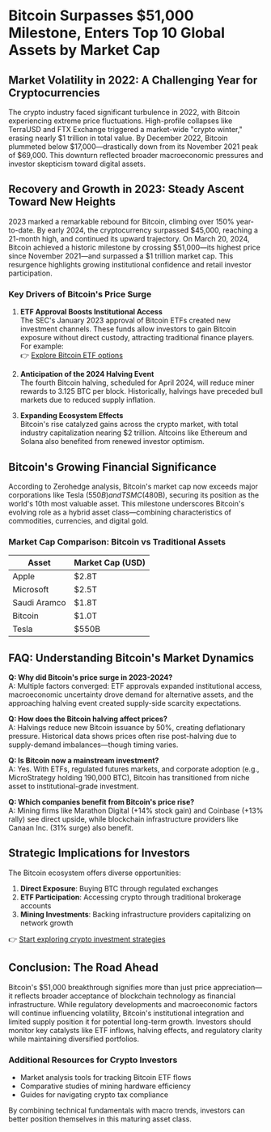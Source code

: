 # Bitcoin Surpasses $51,000 Milestone, Enters Top 10 Global Assets by Market Cap  

## Market Volatility in 2022: A Challenging Year for Cryptocurrencies  
The crypto industry faced significant turbulence in 2022, with Bitcoin experiencing extreme price fluctuations. High-profile collapses like TerraUSD and FTX Exchange triggered a market-wide "crypto winter," erasing nearly $1 trillion in total value. By December 2022, Bitcoin plummeted below $17,000—drastically down from its November 2021 peak of $69,000. This downturn reflected broader macroeconomic pressures and investor skepticism toward digital assets.  

## Recovery and Growth in 2023: Steady Ascent Toward New Heights  
2023 marked a remarkable rebound for Bitcoin, climbing over 150% year-to-date. By early 2024, the cryptocurrency surpassed $45,000, reaching a 21-month high, and continued its upward trajectory. On March 20, 2024, Bitcoin achieved a historic milestone by crossing $51,000—its highest price since November 2021—and surpassed a $1 trillion market cap. This resurgence highlights growing institutional confidence and retail investor participation.  

### Key Drivers of Bitcoin's Price Surge  
1. **ETF Approval Boosts Institutional Access**  
   The SEC's January 2023 approval of Bitcoin ETFs created new investment channels. These funds allow investors to gain Bitcoin exposure without direct custody, attracting traditional finance players. For example:  
   👉 [Explore Bitcoin ETF options](https://bit.ly/okx-bonus)  

2. **Anticipation of the 2024 Halving Event**  
   The fourth Bitcoin halving, scheduled for April 2024, will reduce miner rewards to 3.125 BTC per block. Historically, halvings have preceded bull markets due to reduced supply inflation.  

3. **Expanding Ecosystem Effects**  
   Bitcoin's rise catalyzed gains across the crypto market, with total industry capitalization nearing $2 trillion. Altcoins like Ethereum and Solana also benefited from renewed investor optimism.  

## Bitcoin's Growing Financial Significance  
According to Zerohedge analysis, Bitcoin's market cap now exceeds major corporations like Tesla ($550B) and TSMC ($480B), securing its position as the world's 10th most valuable asset. This milestone underscores Bitcoin's evolving role as a hybrid asset class—combining characteristics of commodities, currencies, and digital gold.  

### Market Cap Comparison: Bitcoin vs Traditional Assets  
| Asset               | Market Cap (USD) |  
|---------------------|------------------|  
| Apple               | $2.8T            |  
| Microsoft           | $2.5T            |  
| Saudi Aramco        | $1.8T            |  
| Bitcoin             | $1.0T            |  
| Tesla               | $550B            |  

## FAQ: Understanding Bitcoin's Market Dynamics  

**Q: Why did Bitcoin's price surge in 2023-2024?**  
A: Multiple factors converged: ETF approvals expanded institutional access, macroeconomic uncertainty drove demand for alternative assets, and the approaching halving event created supply-side scarcity expectations.  

**Q: How does the Bitcoin halving affect prices?**  
A: Halvings reduce new Bitcoin issuance by 50%, creating deflationary pressure. Historical data shows prices often rise post-halving due to supply-demand imbalances—though timing varies.  

**Q: Is Bitcoin now a mainstream investment?**  
A: Yes. With ETFs, regulated futures markets, and corporate adoption (e.g., MicroStrategy holding 190,000 BTC), Bitcoin has transitioned from niche asset to institutional-grade investment.  

**Q: Which companies benefit from Bitcoin's price rise?**  
A: Mining firms like Marathon Digital (+14% stock gain) and Coinbase (+13% rally) see direct upside, while blockchain infrastructure providers like Canaan Inc. (31% surge) also benefit.  

## Strategic Implications for Investors  
The Bitcoin ecosystem offers diverse opportunities:  
1. **Direct Exposure**: Buying BTC through regulated exchanges  
2. **ETF Participation**: Accessing crypto through traditional brokerage accounts  
3. **Mining Investments**: Backing infrastructure providers capitalizing on network growth  

👉 [Start exploring crypto investment strategies](https://bit.ly/okx-bonus)  

## Conclusion: The Road Ahead  
Bitcoin's $51,000 breakthrough signifies more than just price appreciation—it reflects broader acceptance of blockchain technology as financial infrastructure. While regulatory developments and macroeconomic factors will continue influencing volatility, Bitcoin's institutional integration and limited supply position it for potential long-term growth. Investors should monitor key catalysts like ETF inflows, halving effects, and regulatory clarity while maintaining diversified portfolios.  

### Additional Resources for Crypto Investors  
- Market analysis tools for tracking Bitcoin ETF flows  
- Comparative studies of mining hardware efficiency  
- Guides for navigating crypto tax compliance  

By combining technical fundamentals with macro trends, investors can better position themselves in this maturing asset class.